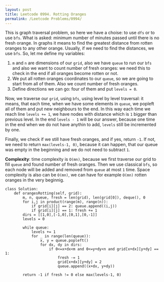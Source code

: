 ```yaml
---
layout: post
title: Leetcode 0994. Rotting Oranges
permalink: /Leetcode Problems/0994/
---
```


This is graph traversal problem, so here we have a choise: to use `dfs` or to use `bfs`. What is asked: minimum number of minutes passed until there is no fresh orange. In graphs it means to find the greatest distance from rotten oranges to any other orange. Usually, if we need to find the distances, we use `bfs`. So, let me define my variables:

1. `m` and `n` are dimensions of our `grid`, also we have `queue` to run our `bfs` and also we want to count number of fresh oranges: we need this to check in the end if all oranges become rotten or not.
2. We put all rotten oranges coordinates to our `queue`, so we are going to start from all of them. Also we count number of fresh oranges.
3. Define directions we can go: four of them and put `levels = 0`.

Now, we traverse our `grid`, using `bfs`, using level by level traversal: it means, that each time, when we have some elements in `queue`, we popleft all of them and put new neighbours to the end. In this way each time we reach line `levels += 1`, we have nodes with distance which is `1` bigger than previous level. In the end `levels - 1` will be our answer, because one time in the end when we do not have anythin to add, `levels` still be incremented by one.

Finally, we check if we still have fresh oranges, and if yes, return `-1`. If not, we need to return `max(levels-1, 0)`, because it can happen, that our queue was empty in the beginning and we do not need to subtract `1`.

**Complexity**: time complexity is `O(mn)`, because we first traverse our grid to fill `queue` and found number of fresh oranges. Then we use classical `bfs`, so each node will be added and removed from `queue` at most `1` time. Space complexity is also can be `O(mn)`, we can have for example `O(mn)` rotten oranges in the very beginnig.

```
class Solution:
    def orangesRotting(self, grid):
        m, n, queue, fresh = len(grid), len(grid[0]), deque(), 0
        for i,j in product(range(m), range(n)):
            if grid[i][j] == 2: queue.append((i,j))
            if grid[i][j] == 1: fresh += 1
        dirs = [[1,0],[-1,0],[0,1],[0,-1]]
        levels = 0
        
        while queue:
            levels += 1
            for _ in range(len(queue)):
                x, y = queue.popleft()
                for dx, dy in dirs:
                    if 0<=x+dx<m and 0<=y+dy<n and grid[x+dx][y+dy] == 1:
                        fresh -= 1
                        grid[x+dx][y+dy] = 2
                        queue.append((x+dx, y+dy))
                        
        return -1 if fresh != 0 else max(levels-1, 0)
```
